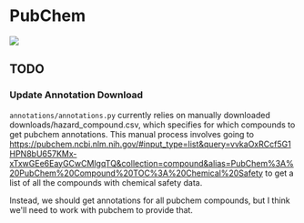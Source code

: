 # PubChem

<a href="https://github.com/biobricks-ai/pubchem/actions"><img src="https://github.com/biobricks-ai/pubchem/actions/workflows/bricktools-check.yaml/badge.svg?branch=main"/></a>

## TODO
### Update Annotation Download
`annotations/annotations.py` currently relies on manually downloaded downloads/hazard_compound.csv, which specifies for which compounds to get pubchem annotations. This manual process involves going to https://pubchem.ncbi.nlm.nih.gov/#input_type=list&query=vvkaOxRCcf5G1HPN8bU657KMx-xTxwGEe6EayGCwCMlgqTQ&collection=compound&alias=PubChem%3A%20PubChem%20Compound%20TOC%3A%20Chemical%20Safety to get a list of all the compounds with chemical safety data. 

Instead, we should get annotations for all pubchem compounds, but I think we'll need to work with pubchem to provide that. 